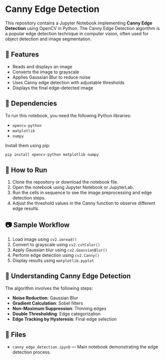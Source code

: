 # Canny Edge Detection

This repository contains a Jupyter Notebook implementing **Canny Edge Detection** using OpenCV in Python. The Canny Edge Detection algorithm is a popular edge detection technique in computer vision, often used for object detection and image segmentation.

## 📌 Features

- Reads and displays an image
- Converts the image to grayscale
- Applies Gaussian Blur to reduce noise
- Uses Canny edge detection with adjustable thresholds
- Displays the final edge-detected image

## 🧪 Dependencies

To run this notebook, you need the following Python libraries:

- `opencv-python`
- `matplotlib`
- `numpy`

Install them using pip:

```bash
pip install opencv-python matplotlib numpy
```

## 📝 How to Run

1. Clone the repository or download the notebook file.
2. Open the notebook using Jupyter Notebook or JupyterLab.
3. Run the cells in sequence to see the image preprocessing and edge detection steps.
4. Adjust the threshold values in the Canny function to observe different edge results.

## 📷 Sample Workflow

1. Load image using `cv2.imread()`
2. Convert to grayscale using `cv2.cvtColor()`
3. Apply Gaussian blur using `cv2.GaussianBlur()`
4. Perform edge detection using `cv2.Canny()`
5. Display results using `matplotlib.pyplot`

## 🧠 Understanding Canny Edge Detection

The algorithm involves the following steps:

- **Noise Reduction**: Gaussian Blur
- **Gradient Calculation**: Sobel filters
- **Non-Maximum Suppression**: Thinning edges
- **Double Thresholding**: Edge categorization
- **Edge Tracking by Hysteresis**: Final edge selection

## 📂 Files

- `canny_edge_detection.ipynb` — Main notebook demonstrating the edge detection process.
